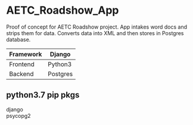 # AETC_Roadshow_App
Proof of concept for AETC Roadshow project.  App intakes word docs and strips them for data.  Converts data into XML and then stores in Postgres database.

| Framework | Django |
| --- | --------------- |
| Frontend | Python3 |
| Backend | Postgres |


## python3.7 pip pkgs ##
django\
psycopg2
